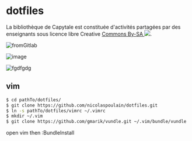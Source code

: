 dotfiles
========

La bibliothèque de Capytale est constituée d'activités partagées par des enseignants sous licence libre Creative [Commons By-SA ![](https://minio.apps.education.fr/codimd-prod/uploads/upload_0443eb2b9003c70207a2e82d7a1e0a9e.png)](https://creativecommons.org/licenses/by-sa/3.0/fr/).

![fromGitlab](https://forge.apps.education.fr/capytale/capytale-documentation/-/wikis/uploads/082eeab15bcc2c1381f9e7d463a37631/image.png)

![image](https://capytale2.ac-paris.fr/logo.svg)


![fgdfgdg](https://minio.apps.education.fr/codimd-prod/uploads/upload_731fa55a6c521935d760b0c5bbe46dc1.png)

vim
---


```bash
$ cd pathTo/dotfiles/
$ git clone https://github.com/nicolaspoulain/dotfiles.git
$ ln -s pathTo/dotfiles/vimrc ~/.vimrc
$ mkdir ~/.vim
$ git clone https://github.com/gmarik/vundle.git ~/.vim/bundle/vundle
```
open vim then :BundleInstall
